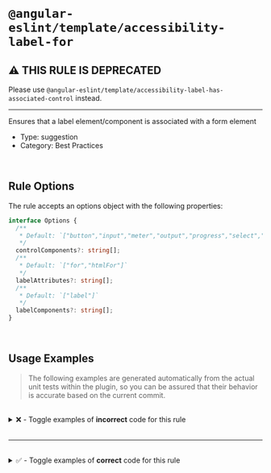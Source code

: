 <!--

  DO NOT EDIT.

  This markdown file was autogenerated using a mixture of the following files as the source of truth for its data:
  - ../../src/rules/accessibility-label-for.ts
  - ../../tests/rules/accessibility-label-for/cases.ts

  In order to update this file, it is therefore those files which need to be updated, as well as potentially the generator script:
  - ../../../../tools/scripts/generate-rule-docs.ts

-->

<br>

# `@angular-eslint/template/accessibility-label-for`

## ⚠️ THIS RULE IS DEPRECATED

Please use `@angular-eslint/template/accessibility-label-has-associated-control` instead.

---

Ensures that a label element/component is associated with a form element

- Type: suggestion
- Category: Best Practices

<br>

## Rule Options

The rule accepts an options object with the following properties:

```ts
interface Options {
  /**
   * Default: `["button","input","meter","output","progress","select","textarea"]`
   */
  controlComponents?: string[];
  /**
   * Default: `["for","htmlFor"]`
   */
  labelAttributes?: string[];
  /**
   * Default: `["label"]`
   */
  labelComponents?: string[];
}

```

<br>

## Usage Examples

> The following examples are generated automatically from the actual unit tests within the plugin, so you can be assured that their behavior is accurate based on the current commit.

<br>

<details>
<summary>❌ - Toggle examples of <strong>incorrect</strong> code for this rule</summary>

<br>

#### Default Config

```json
{
  "rules": {
    "@angular-eslint/template/accessibility-label-for": [
      "error"
    ]
  }
}
```

<br>

#### ❌ Invalid Code

```html
<label>Label</label>
~~~~~~~~~~~~~~~~~~~~
```

<br>

---

<br>

#### Custom Config

```json
{
  "rules": {
    "@angular-eslint/template/accessibility-label-for": [
      "error",
      {
        "labelAttributes": [
          "id"
        ],
        "labelComponents": [
          "app-label"
        ]
      }
    ]
  }
}
```

<br>

#### ❌ Invalid Code

```html
<app-label anotherAttribute="id"></app-label>
~~~~~~~~~~~~~~~~~~~~~~~~~~~~~~~~~~~~~~~~~~~~~
```

</details>

<br>

---

<br>

<details>
<summary>✅ - Toggle examples of <strong>correct</strong> code for this rule</summary>

<br>

#### Default Config

```json
{
  "rules": {
    "@angular-eslint/template/accessibility-label-for": [
      "error"
    ]
  }
}
```

<br>

#### ✅ Valid Code

```html
<ng-container *ngFor="let item of items; index as index">
  <label for="item-{{index}}">Label #{{index}</label>
  <input id="item-{{index}}" [(ngModel)]="item.name">
</ng-container>
<label for="id"></label>
<label for="{{id}}"></label>
<label [attr.for]="id"></label>
<label [htmlFor]="id"></label>
```

<br>

---

<br>

#### Custom Config

```json
{
  "rules": {
    "@angular-eslint/template/accessibility-label-for": [
      "error",
      {
        "labelAttributes": [
          "id"
        ],
        "labelComponents": [
          "app-label"
        ]
      }
    ]
  }
}
```

<br>

#### ✅ Valid Code

```html
<app-label id="name"></app-label>
<app-label id="{{name}}"></app-label>
<app-label [id]="name"></app-label>
```

<br>

---

<br>

#### Custom Config

```json
{
  "rules": {
    "@angular-eslint/template/accessibility-label-for": [
      "error",
      {
        "controlComponents": [
          "app-input"
        ],
        "labelComponents": [
          "app-label"
        ]
      }
    ]
  }
}
```

<br>

#### ✅ Valid Code

```html
<label><button>Button</button></label>
<label><input type="radio"></label>
<label><meter></meter></label>
<label><output></output></label>
<label><progress></progress></label>
<label><select><option>1</option></select></label>
<label><textarea></textarea></label>
<a-label><input></a-label>
<label>
  Label
  <input>
</label>
<label>
  Label
  <span><input></span>
</label>
<app-label>
  <span>
    <app-input></app-input>
  </span>
</app-label>
```

</details>

<br>
